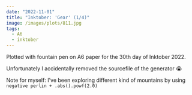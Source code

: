 ```yaml
---
date: "2022-11-01"
title: "Inktober: 'Gear' (1/4)"
image: /images/plots/811.jpg
tags:
  - A6
  - inktober
---
```


Plotted with fountain pen on A6 paper for the 30th day of Inktober 2022.

Unfortunately I accidentally removed the sourcefile of the generator 😭

Note for myself: I've been exploring different kind of mountains by using `negative perlin + .abs().powf(2.0)`